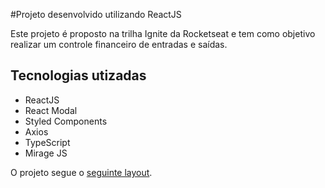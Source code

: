#Projeto desenvolvido utilizando ReactJS

Este projeto é proposto na trilha Ignite da Rocketseat e tem como objetivo realizar um controle financeiro de entradas e saídas.

## Tecnologias utizadas

- ReactJS
- React Modal
- Styled Components
- Axios
- TypeScript
- Mirage JS

O projeto segue o [seguinte layout](<https://www.figma.com/file/0xmu9mj2TJYoIOubBFWsk5/dtmoney-Ignite-(Copy)?node-id=0%3A1>).
